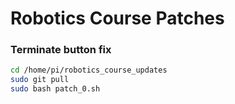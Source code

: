 # Robotics Course Patches



### Terminate button fix

```bash
cd /home/pi/robotics_course_updates
sudo git pull
sudo bash patch_0.sh
```
